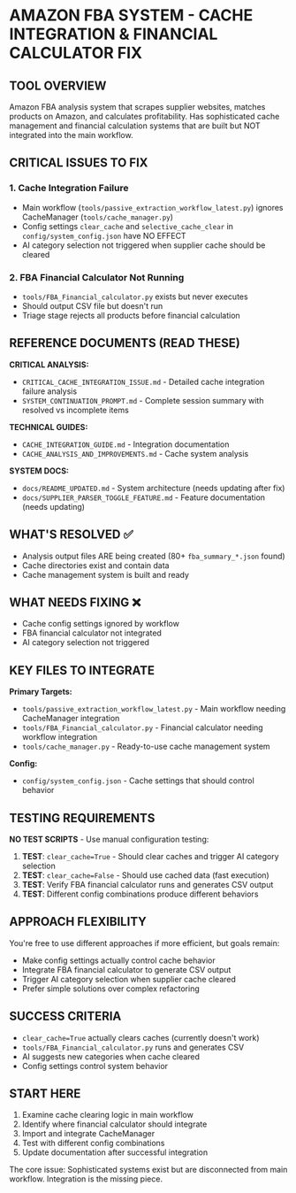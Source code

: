 # AMAZON FBA SYSTEM - CACHE INTEGRATION & FINANCIAL CALCULATOR FIX

## TOOL OVERVIEW
Amazon FBA analysis system that scrapes supplier websites, matches products on Amazon, and calculates profitability. Has sophisticated cache management and financial calculation systems that are built but NOT integrated into the main workflow.

## CRITICAL ISSUES TO FIX

### 1. **Cache Integration Failure**
- Main workflow (`tools/passive_extraction_workflow_latest.py`) ignores CacheManager (`tools/cache_manager.py`)
- Config settings `clear_cache` and `selective_cache_clear` in `config/system_config.json` have NO EFFECT
- AI category selection not triggered when supplier cache should be cleared

### 2. **FBA Financial Calculator Not Running**
- `tools/FBA_Financial_calculator.py` exists but never executes
- Should output CSV file but doesn't run
- Triage stage rejects all products before financial calculation

## REFERENCE DOCUMENTS (READ THESE)

**CRITICAL ANALYSIS:**
- `CRITICAL_CACHE_INTEGRATION_ISSUE.md` - Detailed cache integration failure analysis
- `SYSTEM_CONTINUATION_PROMPT.md` - Complete session summary with resolved vs incomplete items

**TECHNICAL GUIDES:**
- `CACHE_INTEGRATION_GUIDE.md` - Integration documentation  
- `CACHE_ANALYSIS_AND_IMPROVEMENTS.md` - Cache system analysis

**SYSTEM DOCS:**
- `docs/README_UPDATED.md` - System architecture (needs updating after fix)
- `docs/SUPPLIER_PARSER_TOGGLE_FEATURE.md` - Feature documentation (needs updating)

## WHAT'S RESOLVED ✅
- Analysis output files ARE being created (80+ `fba_summary_*.json` found)
- Cache directories exist and contain data
- Cache management system is built and ready

## WHAT NEEDS FIXING ❌
- Cache config settings ignored by workflow
- FBA financial calculator not integrated
- AI category selection not triggered

## KEY FILES TO INTEGRATE

**Primary Targets:**
- `tools/passive_extraction_workflow_latest.py` - Main workflow needing CacheManager integration
- `tools/FBA_Financial_calculator.py` - Financial calculator needing workflow integration
- `tools/cache_manager.py` - Ready-to-use cache management system

**Config:**
- `config/system_config.json` - Cache settings that should control behavior

## TESTING REQUIREMENTS

**NO TEST SCRIPTS** - Use manual configuration testing:

1. **TEST**: `clear_cache=True` - Should clear caches and trigger AI category selection
2. **TEST**: `clear_cache=False` - Should use cached data (fast execution)  
3. **TEST**: Verify FBA financial calculator runs and generates CSV output
4. **TEST**: Different config combinations produce different behaviors

## APPROACH FLEXIBILITY
You're free to use different approaches if more efficient, but goals remain:
- Make config settings actually control cache behavior
- Integrate FBA financial calculator to generate CSV output
- Trigger AI category selection when supplier cache cleared
- Prefer simple solutions over complex refactoring

## SUCCESS CRITERIA
- `clear_cache=True` actually clears caches (currently doesn't work)
- `tools/FBA_Financial_calculator.py` runs and generates CSV
- AI suggests new categories when cache cleared
- Config settings control system behavior

## START HERE
1. Examine cache clearing logic in main workflow
2. Identify where financial calculator should integrate
3. Import and integrate CacheManager
4. Test with different config combinations
5. Update documentation after successful integration

The core issue: Sophisticated systems exist but are disconnected from main workflow. Integration is the missing piece.
